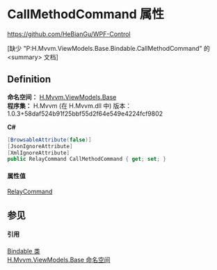 # CallMethodCommand 属性
https://github.com/HeBianGu/WPF-Control

\[缺少 "P:H.Mvvm.ViewModels.Base.Bindable.CallMethodCommand" 的 &lt;summary&gt; 文档\]



## Definition
**命名空间：** <a href="1a39445a-2086-c1ca-7c41-28cbba243517">H.Mvvm.ViewModels.Base</a>  
**程序集：** H.Mvvm (在 H.Mvvm.dll 中) 版本：1.0.3+58daf524b91f25bbf55d2f64e549e4224fcf9802

**C#**
``` C#
[BrowsableAttribute(false)]
[JsonIgnoreAttribute]
[XmlIgnoreAttribute]
public RelayCommand CallMethodCommand { get; set; }
```



#### 属性值
<a href="a53e5922-4e8f-c983-39e5-ae7072e4015a">RelayCommand</a>

## 参见


#### 引用
<a href="8ab78628-2bd0-bb2a-c8d0-dbc372370609">Bindable 类</a>  
<a href="1a39445a-2086-c1ca-7c41-28cbba243517">H.Mvvm.ViewModels.Base 命名空间</a>  
